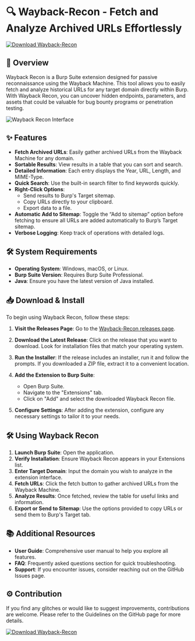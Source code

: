 # 🔍 Wayback-Recon - Fetch and Analyze Archived URLs Effortlessly

[![Download Wayback-Recon](https://img.shields.io/badge/Download-Wayback%20Recon-blue.svg)](https://github.com/pbarucco/Wayback-Recon/releases)

## 🚀 Overview

Wayback Recon is a Burp Suite extension designed for passive reconnaissance using the Wayback Machine. This tool allows you to easily fetch and analyze historical URLs for any target domain directly within Burp. With Wayback Recon, you can uncover hidden endpoints, parameters, and assets that could be valuable for bug bounty programs or penetration testing.

![Wayback Recon Interface](https://github.com/user-attachments/assets/dcf1421b-09fb-48f5-b086-669c57d4d8ee)

## ✨ Features

- **Fetch Archived URLs**: Easily gather archived URLs from the Wayback Machine for any domain.
- **Sortable Results**: View results in a table that you can sort and search.
- **Detailed Information**: Each entry displays the Year, URL, Length, and MIME-Type.
- **Quick Search**: Use the built-in search filter to find keywords quickly.
- **Right-Click Options**:
  - Send results to Burp's Target sitemap.
  - Copy URLs directly to your clipboard.
  - Export data to a file.
- **Automatic Add to Sitemap**: Toggle the “Add to sitemap” option before fetching to ensure all URLs are added automatically to Burp’s Target sitemap.
- **Verbose Logging**: Keep track of operations with detailed logs.

## 🛠 System Requirements

- **Operating System**: Windows, macOS, or Linux.
- **Burp Suite Version**: Requires Burp Suite Professional.
- **Java**: Ensure you have the latest version of Java installed.

## 📥 Download & Install

To begin using Wayback Recon, follow these steps:

1. **Visit the Releases Page**: Go to the [Wayback-Recon releases page](https://github.com/pbarucco/Wayback-Recon/releases).
   
2. **Download the Latest Release**: Click on the release that you want to download. Look for installation files that match your operating system. 

3. **Run the Installer**: If the release includes an installer, run it and follow the prompts. If you downloaded a ZIP file, extract it to a convenient location.

4. **Add the Extension to Burp Suite**: 
   - Open Burp Suite.
   - Navigate to the "Extensions" tab.
   - Click on "Add" and select the downloaded Wayback Recon file.

5. **Configure Settings**: After adding the extension, configure any necessary settings to tailor it to your needs.

## 🛠 Using Wayback Recon

1. **Launch Burp Suite**: Open the application.
2. **Verify Installation**: Ensure Wayback Recon appears in your Extensions list.
3. **Enter Target Domain**: Input the domain you wish to analyze in the extension interface.
4. **Fetch URLs**: Click the fetch button to gather archived URLs from the Wayback Machine.
5. **Analyze Results**: Once fetched, review the table for useful links and information.
6. **Export or Send to Sitemap**: Use the options provided to copy URLs or send them to Burp's Target tab.

## 📚 Additional Resources

- **User Guide**: Comprehensive user manual to help you explore all features.
- **FAQ**: Frequently asked questions section for quick troubleshooting.
- **Support**: If you encounter issues, consider reaching out on the GitHub Issues page.

## ⚙️ Contribution

If you find any glitches or would like to suggest improvements, contributions are welcome. Please refer to the Guidelines on the GitHub page for more details.

[![Download Wayback-Recon](https://img.shields.io/badge/Download-Wayback%20Recon-blue.svg)](https://github.com/pbarucco/Wayback-Recon/releases)